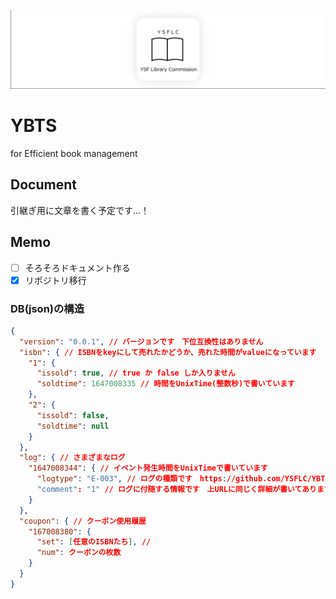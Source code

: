 ![logo](banner.png)

# YBTS

for Efficient book management

## Document

引継ぎ用に文章を書く予定です...！

## Memo

- [ ] そろそろドキュメント作る
- [x] リポジトリ移行

### DB(json)の構造
```json
{
  "version": "0.0.1", // バージョンです　下位互換性はありません
  "isbn": { // ISBNをkeyにして売れたかどうか、売れた時間がvalueになっています
    "1": {
      "issold": true, // true か false しか入りません
      "soldtime": 1647008335 // 時間をUnixTime(整数秒)で書いています
    },
    "2": {
      "issold": false,
      "soldtime": null
    }
  },
  "log": { // さまざまなログ
    "1647008344": { // イベント発生時間をUnixTimeで書いています
      "logtype": "E-003", // ログの種類です　https://github.com/YSFLC/YBTS/wiki/エラータイプ一覧 に詳細を書きました
      "comment": "1" // ログに付随する情報です　上URLに同じく詳細が書いてあります
    }
  },
  "coupon": { // クーポン使用履歴
    "167008380": {
      "set": [任意のISBNたち], // 
      "num": クーポンの枚数
    }
  }
}
```
